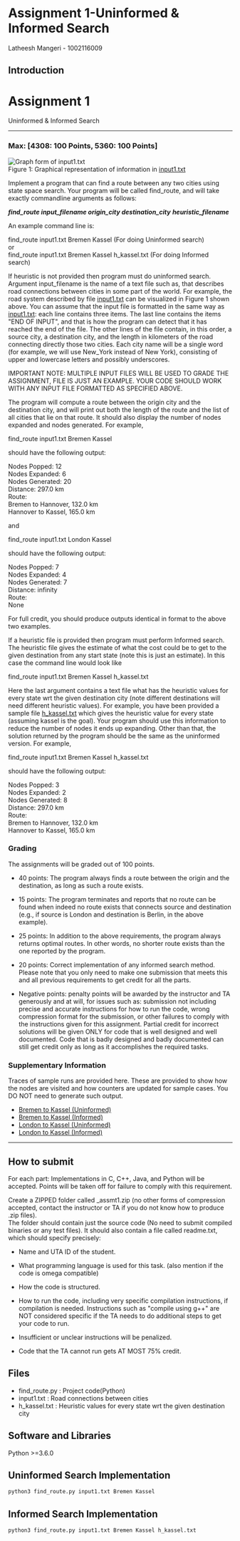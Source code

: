 # Assignment 1-Uninformed & Informed Search


Latheesh Mangeri - 1002116009



## Introduction
 
Assignment 1
============

Uninformed & Informed Search  

-------------------------------



### Max: \[4308: 100 Points, 5360: 100 Points\]

![Graph form of input1.txt](https://i.ibb.co/cLnQJ6G/t1-p1.gif)  
Figure 1: Graphical representation of information in [input1.txt](https://github.com/latheeshmangeri/Assignments/blob/main/AI/Assignment_1/input1.txt)  

  
Implement a program that can find a route between any two cities using state space search. Your program will be called find\_route, and will take exactly commandline arguments as follows:  
  
**_find\_route input\_filename origin\_city destination\_city_** **_heuristic\_filename_**  
  
An example command line is:  
  
find\_route input1.txt Bremen Kassel (For doing Uninformed search)  
or  
find\_route input1.txt Bremen Kassel h\_kassel.txt (For doing Informed search)  
  
If heuristic is not provided then program must do uninformed search. Argument input\_filename is the name of a text file such as, that describes road connections between cities in some part of the world. For example, the road system described by file [input1.txt](https://github.com/latheeshmangeri/Assignments/blob/main/AI/Assignment_1/input1.txt) can be visualized in Figure 1 shown above. You can assume that the input file is formatted in the same way as [input1.txt](https://github.com/latheeshmangeri/Assignments/blob/main/AI/Assignment_1/input1.txt): each line contains three items. The last line contains the items "END OF INPUT", and that is how the program can detect that it has reached the end of the file. The other lines of the file contain, in this order, a source city, a destination city, and the length in kilometers of the road connecting directly those two cities. Each city name will be a single word (for example, we will use New\_York instead of New York), consisting of upper and lowercase letters and possibly underscores.  
  
IMPORTANT NOTE: MULTIPLE INPUT FILES WILL BE USED TO GRADE THE ASSIGNMENT, FILE IS JUST AN EXAMPLE. YOUR CODE SHOULD WORK WITH ANY INPUT FILE FORMATTED AS SPECIFIED ABOVE.  
  
The program will compute a route between the origin city and the destination city, and will print out both the length of the route and the list of all cities that lie on that route. It should also display the number of nodes expanded and nodes generated. For example,  
  
find\_route input1.txt Bremen Kassel  
  
should have the following output:  
  
Nodes Popped: 12  
Nodes Expanded: 6  
Nodes Generated: 20  
Distance: 297.0 km  
Route:  
Bremen to Hannover, 132.0 km  
Hannover to Kassel, 165.0 km  
  
and  
  
find\_route input1.txt London Kassel  
  
should have the following output:  
  
Nodes Popped: 7  
Nodes Expanded: 4  
Nodes Generated: 7  
Distance: infinity  
Route:  
None  
  
For full credit, you should produce outputs identical in format to the above two examples.  
  
If a heuristic file is provided then program must perform Informed search. The heuristic file gives the estimate of what the cost could be to get to the given destination from any start state (note this is just an estimate). In this case the command line would look like  
  
find\_route input1.txt Bremen Kassel h\_kassel.txt  
  
Here the last argument contains a text file what has the heuristic values for every state wrt the given destination city (note different destinations will need different heuristic values). For example, you have been provided a sample file [h\_kassel.txt](https://github.com/latheeshmangeri/Assignments/blob/main/AI/Assignment_1/h_kassel.txt) which gives the heuristic value for every state (assuming kassel is the goal). Your program should use this information to reduce the number of nodes it ends up expanding. Other than that, the solution returned by the program should be the same as the uninformed version. For example,  
  
find\_route input1.txt Bremen Kassel h\_kassel.txt  
  
should have the following output:  
  
Nodes Popped: 3  
Nodes Expanded: 2  
Nodes Generated: 8  
Distance: 297.0 km  
Route:  
Bremen to Hannover, 132.0 km  
Hannover to Kassel, 165.0 km  

### Grading

The assignments will be graded out of 100 points.  

*   40 points: The program always finds a route between the origin and the destination, as long as such a route exists.
*   15 points: The program terminates and reports that no route can be found when indeed no route exists that connects source and destination (e.g., if source is London and destination is Berlin, in the above example).
*   25 points: In addition to the above requirements, the program always returns optimal routes. In other words, no shorter route exists than the one reported by the program.
*   20 points: Correct implementation of any informed search method. Please note that you only need to make one submission that meets this and all previous requirements to get credit for all the parts.  
    
*   Negative points: penalty points will be awarded by the instructor and TA generously and at will, for issues such as: submission not including precise and accurate instructions for how to run the code, wrong compression format for the submission, or other failures to comply with the instructions given for this assignment. Partial credit for incorrect solutions will be given ONLY for code that is well designed and well documented. Code that is badly designed and badly documented can still get credit only as long as it accomplishes the required tasks.

### Supplementary Information

Traces of sample runs are provided here. These are provided to show how the nodes are visited and how counters are updated for sample cases. You DO NOT need to generate such output.  

*   [Bremen to Kassel (Uninformed)](https://crystal.uta.edu/~gopikrishnav/classes/2024/spring/4308_5360/assmts/assmt1_files/uninformed1.txt)
*   [Bremen to Kassel (Informed)](https://crystal.uta.edu/~gopikrishnav/classes/2024/spring/4308_5360/assmts/assmt1_files/informed1.txt)
*   [London to Kassel (Uninformed)](https://crystal.uta.edu/~gopikrishnav/classes/2024/spring/4308_5360/assmts/assmt1_files/uninformed2.txt)
*   [London to Kassel (Informed)](https://crystal.uta.edu/~gopikrishnav/classes/2024/spring/4308_5360/assmts/assmt1_files/informed2.txt)  
    

* * *

How to submit
-------------

For each part: Implementations in C, C++, Java, and Python will be accepted. Points will be taken off for failure to comply with this requirement.  
  
Create a ZIPPED folder called <net-id>\_assmt1.zip (no other forms of compression accepted, contact the instructor or TA if you do not know how to produce .zip files).  
The folder should contain just the source code (No need to submit compiled binaries or any test files). It should also contain a file called readme.txt, which should specify precisely:  

*   Name and UTA ID of the student.
*   What programming language is used for this task. (also mention if the code is omega compatible)  
    
*   How the code is structured.
*   How to run the code, including very specific compilation instructions, if compilation is needed. Instructions such as "compile using g++" are NOT considered specific if the TA needs to do additional steps to get your code to run.
*   Insufficient or unclear instructions will be penalized.
*   Code that the TA cannot run gets AT MOST 75% credit.

## Files
* find_route.py : Project code(Python)
* input1.txt : Road connections between cities
* h_kassel.txt : Heuristic values for every state wrt the given destination city



## Software and Libraries

Python >=3.6.0

## Uninformed Search Implementation

```bash
python3 find_route.py input1.txt Bremen Kassel
```
## Informed Search Implementation

```bash
python3 find_route.py input1.txt Bremen Kassel h_kassel.txt
```


